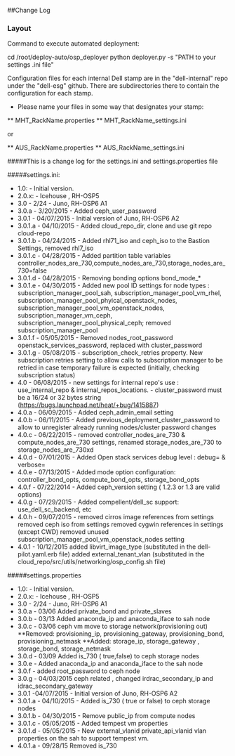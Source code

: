 ##Change Log
### Layout
Command to execute automated deployment:

  cd /root/deploy-auto/osp_deployer
  python deployer.py -s "PATH to your settings .ini file"

Configuration files for each internal Dell stamp are in the "dell-internal" repo
under the "dell-esg" github.  There are subdirectories there to contain the 
configuration for each stamp.

* Please name your files in some way that designates your stamp:

** MHT_RackName.properties
** MHT_RackName_settings.ini

or

** AUS_RackName.properties
** AUS_RackName_settings.ini



#####This is a change log for the settings.ini and settings.properties file

#####settings.ini:
* 1.0: - Initial version.
* 2.0.x: - Icehouse , RH-OSP5
* 3.0 - 2/24 - Juno, RH-OSP6 A1
* 3.0.a - 3/20/2015 - Added ceph_user_password
* 3.0.1 - 04/07/2015 - Initial version of Juno, RH-OSP6 A2
* 3.0.1.a - 04/10/2015 - Added cloud_repo_dir, clone and use git repo cloud-repo
* 3.0.1.b - 04/24/2015 - Added rhl71_iso and ceph_iso to the Bastion Settings, removed rhl7_iso
* 3.0.1.c - 04/28/2015 - Added partition table variables
  controller_nodes_are_730,compute_nodes_are_730,storage_nodes_are_730=false
* 3.0.1.d - 04/28/2015 - Removing bonding options bond_mode_*
* 3.0.1.e - 04/30/2015 - Added new pool ID settings for node types : subscription_manager_pool_sah, subscription_manager_pool_vm_rhel, subscription_manager_pool_phyical_openstack_nodes, subscription_manager_pool_vm_openstack_nodes, subscription_manager_vm_ceph, subscription_manager_pool_physical_ceph; removed subscription_manager_pool
* 3.0.1.f - 05/05/2015 - Removed nodes_root_password   openstack_services_password, replaced with cluster_password
* 3.0.1.g - 05/08/2015 - subscription_check_retries property.  New subscription retries setting to allow calls to subscription manager to be retried in case temporary failure is expected (initially, checking subscription status)
* 4.0 - 06/08/2015 - new settings for internal repo's use : use_internal_repo & internal_repos_locations.
					 - cluster_password must be a 16/24 or 32 bytes string (https://bugs.launchpad.net/heat/+bug/1415887)
* 4.0.a - 06/09/2015 - Added ceph_admin_email setting
* 4.0.b - 06/11/2015 - Added previous_deployment_cluster_password to allow to unregister already running nodes/cluster password changes
* 4.0.c - 06/22/2015 - removed controller_nodes_are_730 & compute_nodes_are_730 settings, renamed  storage_nodes_are_730 to storage_nodes_are_730xd
* 4.0.d - 07/01/2015 - Added Open stack services debug level : debug= & verbose=
* 4.0.e - 07/13/2015 - Added mode option configuration: controller_bond_opts, compute_bond_opts, storage_bond_opts
* 4.0.f - 07/22/2014 - Added ceph_version setting ( 1.2.3 or 1.3 are valid options)
* 4.0.g - 07/29/2015 - Added compellent/dell_sc support: use_dell_sc_backend, etc
* 4.0.h - 09/07/2015 - 
  removed cirros image references from settings
  removed ceph iso from settings
  removed cygwin references in settings (except CWD)
  removed unused subscription_manager_pool_vm_openstack_nodes setting
* 4.0.1 - 10/12/2015
  added libvirt_image_type (substituted in the dell-pilot.yaml.erb file)
  added external_tenant_vlan (substituted in the cloud_repo/src/utils/networking/osp_config.sh file)

#####settings.properties
* 1.0: - Initial version.
* 2.0.x: - Icehouse , RH-OSP5
* 3.0 - 2/24 - Juno, RH-OSP6 A1
* 3.0.a - 03/06 Added private_bond and private_slaves
* 3.0.b - 03/13 Added anaconda_ip and anaconda_iface to sah node
* 3.0.c - 03/06 ceph vm move to storage network(provisioning out)
**Removed: provisioning_ip, provisioning_gateway, provisioning_bond, provisioning_netmask
**Added: storage_ip, storage_gateway , storage_bond, storage_netmask
* 3.0.d - 03/09 Added is_730 ( true,false) to ceph storage nodes
* 3.0.e -  Added anaconda_ip and anaconda_iface to the sah node
* 3.0.f - added root_password to ceph node
* 3.0.g - 04/03/2015 ceph related , changed irdrac_secondary_ip and idrac_secondary_gateway
* 3.0.1 -04/07/2015 - Initial version of Juno, RH-OSP6 A2
* 3.0.1.a - 04/10/2015 - Added is_730 ( true or false) to ceph storage nodes
* 3.0.1.b - 04/30/2015 - Remove public_ip from compute nodes
* 3.0.1.c - 05/05/2015 - Added tempest vm properties
* 3.0.1.d  - 05/05/2015 - New external_vlanid private_api_vlanid vlan properties on the sah to support tempest vm.
* 4.0.1.a - 09/28/15 Removed is_730
